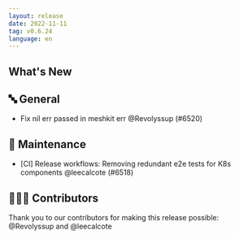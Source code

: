 ```yaml
---
layout: release
date: 2022-11-11
tag: v0.6.24
language: en
---
```


## What's New

## 🔤 General

- Fix nil err passed in meshkit err @Revolyssup (#6520)

## 🧰 Maintenance

- [CI] Release workflows: Removing redundant e2e tests for K8s components @leecalcote (#6518)

## 👨🏽‍💻 Contributors

Thank you to our contributors for making this release possible:
@Revolyssup and @leecalcote
